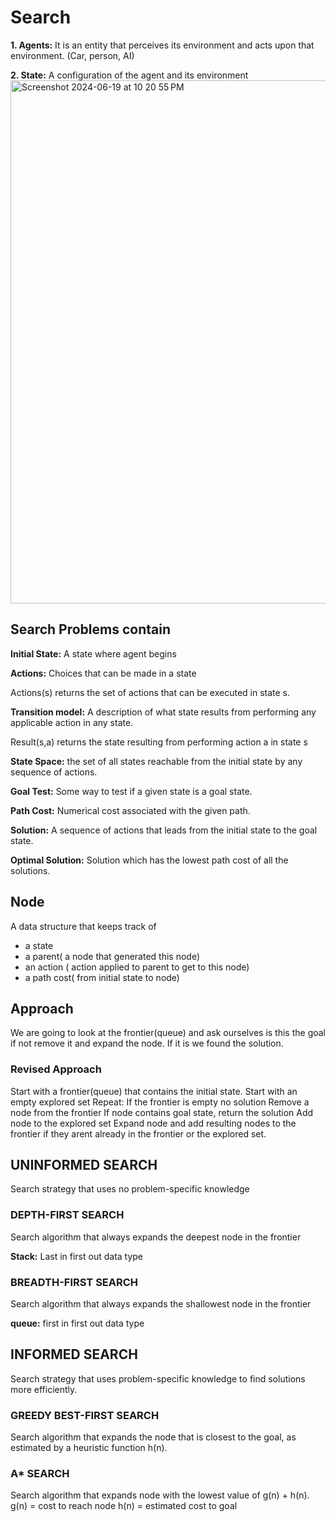 # Search

**1. Agents:** It is an entity that perceives its environment and acts upon that environment. (Car, person, AI)

**2. State:** A configuration of the agent and its environment
<img width="837" alt="Screenshot 2024-06-19 at 10 20 55 PM" src="https://github.com/naman39/CS50/assets/59209974/e9887c62-d753-44e5-a14d-f22b4e789130">

## Search Problems contain

**Initial State:** A state where agent begins

**Actions:** Choices that can be made in a state

Actions(s) returns the set of actions that can be executed in state s.

**Transition model:** A description of what state results from performing any applicable action in any state. 

Result(s,a) returns the state resulting from performing action a in state s

**State Space:** the set of all states reachable from the initial state by any sequence of actions.

**Goal Test:** Some way to test if a given state is a goal state.

**Path Cost:** Numerical cost associated with the given path.

**Solution:** A sequence of actions that leads from the initial state to the goal state.

**Optimal Solution:** Solution which has the lowest path cost of all the solutions.

## Node

A data structure that keeps track of
* a state
* a parent( a node that generated this node)
* an action ( action applied to parent to get to this node)
* a path cost( from initial state to node)

## Approach

We are going to look at the frontier(queue) and ask ourselves is this the goal if not remove it and expand the node. If it is we found the solution.

### Revised Approach

Start with a frontier(queue) that contains the initial state.
Start with an empty explored set
Repeat:
  If the frontier is empty no solution
  Remove a node from the frontier
  If node contains goal state, return the solution
  Add node to the explored set
  Expand node and add resulting nodes to the frontier if they arent already in the frontier or the explored set.
  
## UNINFORMED SEARCH

Search strategy that uses no problem-specific knowledge

### DEPTH-FIRST SEARCH
Search algorithm that always expands the deepest node in the frontier

**Stack:** Last in first out data type

### BREADTH-FIRST SEARCH
Search algorithm that always expands the shallowest node in the frontier

**queue:** first in first out data type

## INFORMED SEARCH

Search strategy that uses problem-specific knowledge to find solutions more efficiently.

### GREEDY BEST-FIRST SEARCH

Search algorithm that expands the node that is closest to the goal, as estimated by a heuristic function h(n).

### A* SEARCH 

Search algorithm that expands node with the lowest value of g(n) + h(n).
g(n) = cost to reach node
h(n) = estimated cost to goal
